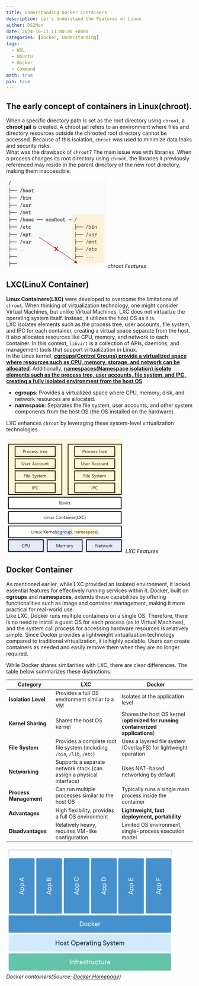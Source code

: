 ```yaml
---
title: Understanding Docker Containers
description: Let's Understand the Features of Linux
author: DS2Man
date: 2024-10-11 11:00:00 +0000
categories: [Docker, Understanding]
tags:
  - WSL
  - Ubuntu
  - Docker
  - Command
math: true
pin: true
---
```


## The early concept of containers in Linux(chroot).

When a specific directory path is set as the root directory using `chroot`, a **chroot jail** is created. A chroot jail refers to an environment where files and directory resources outside the chrooted root directory cannot be accessed. Because of this isolation, `chroot` was used to minimize data leaks and security risks.    
What was the drawback of `chroot`? The main issue was with libraries. When a process changes its root directory using `chroot`, the libraries it previously referenced may reside in the parent directory of the new root directory, making them inaccessible.

<!--
chroot를 통해 특정 경로의 디렉터리를 루트 디렉터리로 설정하게 되면 chroot 감옥(chroot jail)이 생성되는데, chroot jail은 chroot로 생성된 루트 디렉터리 안에서는 그 밖의 파일 및 디렉터리 자원에 접근할 수 없는 환경을 말합니다. 따라서 chroot는 디렉터리 경로를 격리시킴으로써 데이터 유출 및 피해를 최소화 하는데 사용되었습니다.
chroot의 단점은 무엇이었을 까요? 바로 라이브러리 문제입니다. 프로세스 상에서 chroot를 통해 root directory를 변경하게 된다면 기존에 참조해서 사용하던 library가 변경된 root directory의 상위 directory에 존재하게 된다면 당연히 사용하지 못하게 됩니다.
-->

![chroot](/assets/img/2024-10-11-Docker5_1.png)
_chroot Features_

## LXC(LinuX Container)

**Linux Containers(LXC)** were developed to overcome the limitations of `chroot`.  When thinking of virtualization technology, one might consider Virtual Machines, but unlike Virtual Machines, LXC does not virtualize the operating system itself. Instead, it utilizes the host OS as it is.    
LXC isolates elements such as the process tree, user accounts, file system, and IPC for each container, creating a virtual space separate from the host. It also allocates resources like CPU, memory, and network to each container. In this context, `libvirt` is a collection of APIs, daemons, and management tools that support virtualization in Linux.    
In the Linux kernel, <ins>**cgroups(Control Groups) provide a virtualized space where resources such as CPU, memory, storage, and network can be allocated**</ins>. Additionally, <ins>**namespaces(Namespace isolation) isolate elements such as the process tree, user accounts, file system, and IPC, creating a fully isolated environment from the host OS**</ins>.

- **cgroups**: Provides a virtualized space where CPU, memory, disk, and network resources are allocated.
- **namespace**: Separates the file system, user accounts, and other system components from the host OS (the OS installed on the hardware).

LXC enhances `chroot` by leveraging these system-level virtualization technologies.

<!--
Linux Container는 chroot의 단점을 보완하기 위해 나온 기술입니다. 가상화 기술이라고 하면 Virtual Machine을 생각 할 수도 있지만 Virtual Machine과는 다르게 OS자체는 가상화하지 않습니다. LXC는 호스트의 OS를 그대로 이용합니다.

process tree, user account, file system, IPC 등을 컨테이너 마다 격리시켜 호스트와 별개의 가상 공간을 만들고 CPU,메모리,네트워크 등의 자원을 컨테이너마다 할당해줍니다. 이 때 libvirt는 Linux의 가상화를 지원하기 위해 API, 데몬, 그리고 관리 툴들의 집합입니다. 

리눅스 커널에서 cgroups(Control Groups)는 CPU, 메모리, 보조기억장치, 네트워크 등의 자원을 할당되는 가상화 공간을 제공합니다. 그리고 process tree, 사용자 계정, file system, IPC 등을 격리시켜서 Host OS와 완벽하게 격리된 공간을 만드는데 이를 namespaces(Namespace isolation) 이라고 합니다.

- cgroups : CPU, 메모리, 디스크, 네트워크 자원을 할당되는 가상화 공간을 제공한다.
- namespace : 파일시스템, 사용자 계정 등을 호스트 OS(하드웨어에 설치된 OS)와 분리시킨다.

LXC는 이러한 시스템 레벨 가상화 기술을 통해 chroot의 단점을 보완하였습니다.
-->

![LXC](/assets/img/2024-10-11-Docker5_2.png)
_LXC Features_


## Docker Container

As mentioned earlier, while LXC provided an isolated environment, it lacked essential features for effectively running services within it. Docker, built on **cgroups** and **namespaces**, extends these capabilities by offering functionalities such as image and container management, making it more practical for real-world use.    
Like LXC, Docker runs multiple containers on a single OS. Therefore, there is no need to install a guest OS for each process (as in Virtual Machines), and the system call process for accessing hardware resources is relatively simple. Since Docker provides a lightweight virtualization technology compared to traditional virtualization, it is highly scalable. Users can create containers as needed and easily remove them when they are no longer required.

While Docker shares similarities with LXC, there are clear differences. The table below summarizes these distinctions.

|**Category**|**LXC**|**Docker**|
|---|---|---|
|**Isolation Level**|Provides a full OS environment similar to a VM|Isolates at the application level|
|**Kernel Sharing**|Shares the host OS kernel|Shares the host OS kernel (**optimized for running containerized applications**)|
|**File System**|Provides a complete root file system (including `/bin`, `/lib`, `/etc`)|Uses a layered file system (OverlayFS) for lightweight operation|
|**Networking**|Supports a separate network stack (can assign a physical interface)|Uses NAT-based networking by default|
|**Process Management**|Can run multiple processes similar to the host OS|Typically runs a single main process inside the container|
|**Advantages**|High flexibility, provides a full OS environment|**Lightweight, fast deployment, portability**|
|**Disadvantages**|Relatively heavy, requires VM-like configuration|Limited OS environment, single-process execution model|

<!--
앞서 말한 LXC는 격리된 환경을 제공하기는 했으나, 실질적으로 그 안에서 서비스를 운영하기 위한 기능이 부족했습니다. 도커는 cgroups와 namespaces를 기반으로 하면서도 이미지와 컨테이너 관리 등의 다양한 기능들을 제공함으로써 실질적으로 필요한 기능들을 제공합니다

도커는 LXC와 마찬가지로 하나의 OS를 통해 여러 컨테이너를 구동시킨다. 따라서 각 프로세스마다 게스트 OS를 설치(Virtual Machine)할 필요도 없고, 하드웨어 자원을 사용하기 위한 시스템 콜 절차도 비교적 간단하다. 가상화에 비해 가벼운 가상화 기술을 제공하는 도커는 가볍기 때문에 확장성이 용이하다. 내가 필요한 기능이 있다면 얼마든지 컨테이너로 만들고, 필요없다면 손쉽게 삭제할 수 있기 때문이다.
LXC와 유사하면서도  차이점은 분명히 있다. 아래 표에 정리해 보았다.

|**항목**|**LXC**|**Docker**|
|---|---|---|
|격리 수준|VM과 유사한 전체 OS 환경 제공|애플리케이션 단위로 격리|
|커널 공유|호스트 OS 커널 공유|호스트 OS 커널 공유 (단, **컨테이너화된 애플리케이션 실행에 최적화**)|
|파일 시스템|완전한 루트 파일 시스템 제공 (`/bin`, `/lib`, `/etc` 포함)|레이어드 파일 시스템(OverlayFS) 사용하여 경량화|
|네트워크|별도 네트워크 스택 지원 (물리적 인터페이스 할당 가능)|기본적으로 NAT 기반 네트워크 사용|
|프로세스 관리|호스트 OS와 유사하게 여러 프로세스를 실행 가능|컨테이너 내부에서 하나의 메인 프로세스를 실행하는 방식이 일반적|
|장점|높은 자유도, 전체 OS 환경 제공|**경량, 빠른 배포, 이식성**|
|단점|상대적으로 무거움, VM과 유사한 설정 필요|제한적인 OS 환경, 단일 프로세스 실행 방식|
-->

![Docker](/assets/img/2024-10-11-Docker5_3.png)
_Docker containers(Source: [Docker Homepage](https://www.docker.com/resources/what-container/))_
